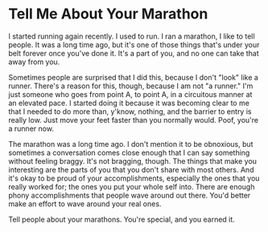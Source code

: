 # Tell Me About Your Marathon

I started running again recently. I used to run. I ran a marathon, I like to
tell people. It was a long time ago, but it's one of those things that's under
your belt forever once you've done it. It's a part of you, and no one can take
that away from you.

Sometimes people are surprised that I did this, because I don't "look" like a
runner. There's a reason for this, though, because I am not "a runner." I'm
just someone who goes from point A, to point A, in a circuitous manner at an
elevated pace. I started doing it because it was becoming clear to me that I
needed to do more than, y'know, nothing, and the barrier to entry is really
low. Just move your feet faster than you normally would. Poof, you're a runner
now.

The marathon was a long time ago. I don't mention it to be obnoxious, but
sometimes a conversation comes close enough that I can say something without
feeling braggy. It's not bragging, though. The things that make you interesting
are the parts of you that you don't share with most others. And it's okay to be
proud of your accomplishments, especially the ones that you really worked for;
the ones you put your whole self into. There are enough phony accomplishments
that people wave around out there. You'd better make an effort to wave around
your real ones.

Tell people about your marathons. You're special, and you earned it.
